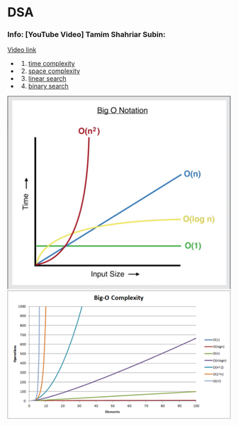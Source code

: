 # DSA

### Info: [YouTube Video] Tamim Shahriar Subin:

[Video link](https://www.youtube.com/watch?v=Mz9BlmST31w&list=PLym69wpbTIIEOesltWGUsVnY9HDWbJit_)

-   1. [time complexity](https://www.youtube.com/watch?v=bfB4YN_4Vyo&list=PLym69wpbTIIEOesltWGUsVnY9HDWbJit_&index=2)
-   2. [space complexity](https://www.youtube.com/watch?v=DC-1dIY2fBE&list=PLym69wpbTIIEOesltWGUsVnY9HDWbJit_&index=4)
-   3. [linear search](https://www.youtube.com/watch?v=IbV2eELjP2k&list=PLym69wpbTIIEOesltWGUsVnY9HDWbJit_&index=5)
-   4. [binary search](https://www.youtube.com/watch?v=NMC6ltspWys&list=PLym69wpbTIIEOesltWGUsVnY9HDWbJit_&index=6)

![Time complexity](images/time-complexity.png?raw=true 'Time Complexity')
![big-o-complexity](images/big-o-complexity.png?raw=true 'Big-O Complexity')
